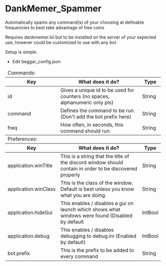 # DankMemer_Spammer
Automatically spams any command(s) of your choosing at definable frequencies to best take advantage of free coins

Requires dankmemer.lol bot to be installed on the server of your expected use, however could be customized to use with any bot.

Setup is simple.
* Edit beggar_config.json
<table>
  <thead><tr><td colspan=3>Commands:</td></tr><tr><th>Key</th><th>What does it do?</th><th>Type</th></tr></thead>
  <tr><td>id</td><td>Gives a unique id to be used for counters (no spaces, alphanumeric only pls)</td><td>String</td></tr>
  <tr><td>command</td><td>Defines the command to be run. (Don't add the bot prefix here)</td><td>String</td></tr>
  <tr><td>freq</td><td>How often, in seconds, this command should run.</td><td>String</td></tr>
  <tr></tr>
  <thead><tr><td colspan=3>Preferences:</td></tr><tr><th>Key</th><th>What does it do?</th><th>Type</th></tr></thead>
  <tr><td>application.winTitle</td><td>This is a string that the title of the discord window should contain in order to be discovered properly</td><td>String</td></tr>
  <tr><td>application.winClass</td><td>This is the class of the window. Default is best unless you know what you are doing.</td><td>String</td></tr>
  <tr><td>application.hideGui</td><td>This enables / disables a gui on launch which shows what windows were found (Disabled by default</td><td>IntBool</td></tr>
  <tr><td>application.debug</td><td>This enables / disables debugging to debug.ini (Enabled by default)</td><td>IntBool</td></tr>
  <tr><td>bot.prefix</td><td>This is the prefix to be added to every command</td><td>String</td></tr>
</table>
